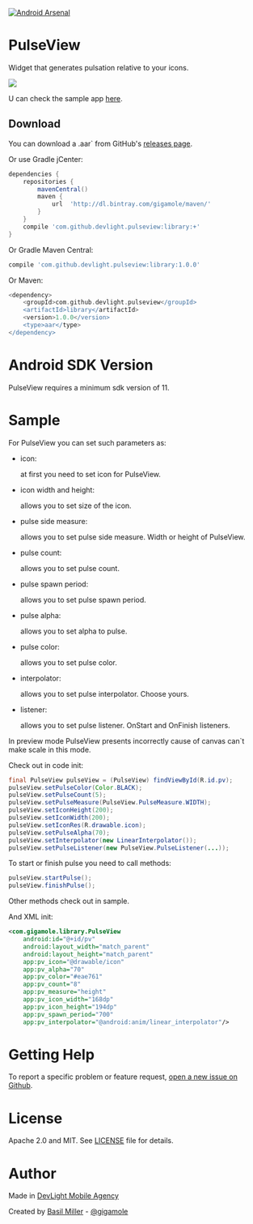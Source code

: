 
[![Android Arsenal](https://img.shields.io/badge/Android%20Arsenal-PulseView-blue.svg?style=flat-square)](http://android-arsenal.com/details/1/3537)

PulseView
===================

Widget that generates pulsation relative to your icons.

![](https://lh4.googleusercontent.com/-mqVBaXK0XM0/VyhroJmmU7I/AAAAAAAACUs/OmfzeRZsYNQhNAdgFmKvFIU5XDiJ3-z3wCL0B/w401-h689-no/pv.gif)

U can check the sample app [here](https://github.com/DevLight-Mobile-Agency/PulseView/tree/master/app).

Download
------------

You can download a .aar` from GitHub's [releases page](https://github.com/DevLight-Mobile-Agency/PulseView/releases).

Or use Gradle jCenter:

```groovy
dependencies {
    repositories {
        mavenCentral()
        maven {
            url  'http://dl.bintray.com/gigamole/maven/'
        }
    }
    compile 'com.github.devlight.pulseview:library:+'
}
```

Or Gradle Maven Central:

```groovy
compile 'com.github.devlight.pulseview:library:1.0.0'
```

Or Maven:

```groovy
<dependency>
    <groupId>com.github.devlight.pulseview</groupId>
    <artifactId>library</artifactId>
    <version>1.0.0</version>
    <type>aar</type>
</dependency>
```

Android SDK Version
=========

PulseView requires a minimum sdk version of 11. 

Sample
========
        
For PulseView you can set such parameters as:
 
 - icon:
    
    at first you need to set icon for PulseView.
    
 - icon width and height:
     
    allows you to set size of the icon.
        
 - pulse side measure:
    
    allows you to set pulse side measure. Width or height of PulseView.
    
 - pulse count:
    
    allows you to set pulse count.
    
 - pulse spawn period:
     
    allows you to set pulse spawn period.
     
 - pulse alpha:
     
    allows you to set alpha to pulse.
    
 - pulse color:
     
    allows you to set pulse color.

 - interpolator:
     
    allows you to set pulse interpolator. Choose yours.

 - listener:
     
    allows you to set pulse listener. OnStart and OnFinish listeners.

In preview mode PulseView presents incorrectly cause of canvas can`t make scale in this mode.

Check out in code init:

```java
final PulseView pulseView = (PulseView) findViewById(R.id.pv);
pulseView.setPulseColor(Color.BLACK);
pulseView.setPulseCount(5);
pulseView.setPulseMeasure(PulseView.PulseMeasure.WIDTH);
pulseView.setIconHeight(200);
pulseView.setIconWidth(200);
pulseView.setIconRes(R.drawable.icon);
pulseView.setPulseAlpha(70);
pulseView.setInterpolator(new LinearInterpolator());
pulseView.setPulseListener(new PulseView.PulseListener(...));
```

To start or finish pulse you need to call methods:

```java
pulseView.startPulse();
pulseView.finishPulse();
```
            
Other methods check out in sample.

And XML init:

```xml
<com.gigamole.library.PulseView
    android:id="@+id/pv"
    android:layout_width="match_parent"
    android:layout_height="match_parent"
    app:pv_icon="@drawable/icon"
    app:pv_alpha="70"
    app:pv_color="#eae761"
    app:pv_count="8"
    app:pv_measure="height"
    app:pv_icon_width="168dp"
    app:pv_icon_height="194dp"
    app:pv_spawn_period="700"
    app:pv_interpolator="@android:anim/linear_interpolator"/>
```

Getting Help
======

To report a specific problem or feature request, [open a new issue on Github](https://github.com/DevLight-Mobile-Agency/PulseView/issues/new).

License
======

Apache 2.0 and MIT. See [LICENSE](https://github.com/DevLight-Mobile-Agency/PulseView/blob/master/LICENSE.txt) file for details.

Author
=======

Made in [DevLight Mobile Agency](https://github.com/DevLight-Mobile-Agency)

Created by [Basil Miller](https://github.com/GIGAMOLE) - [@gigamole](mailto:http://gigamole53@gmail.com)